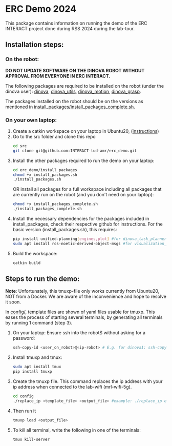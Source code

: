 # ERC Demo 2024

This package contains information on running the demo of the ERC INTERACT project done during RSS 2024 during the lab-tour. 

## Installation steps:
### On the robot:
**DO NOT UPDATE SOFTWARE ON THE DINOVA ROBOT WITHOUT APPROVAL FROM EVERYONE IN ERC INTERACT.**

The following packages are required to be installed on the robot (under the dinova user): [dinova](https://github.com/INTERACT-tud-amr/dinova), [dinova_utils](https://github.com/INTERACT-tud-amr/dinova_utils), [dinova_motion](https://github.com/INTERACT-tud-amr/dinova_motion), [dinova_grasp](https://github.com/INTERACT-tud-amr/dinova_grasp).
   
The packages installed on the robot should be on the versions as mentioned in [install_packages/install_packages_complete.sh](install_packages/install_packages_complete.sh).

### On your own laptop:
1. Create a catkin workspace on your laptop in Ubuntu20, ([instructions](http://wiki.ros.org/catkin/Tutorials/create_a_workspace))
2. Go to the src folder and clone this repo
   ```bash
   cd src
   git clone git@github.com:INTERACT-tud-amr/erc_demo.git
   ```
3. Install the other packages required to run the demo on your laptop:
   ```bash
   cd erc_demo/install_packages
   chmod +x install_packages.sh
   ./install_packages.sh
   ```
   OR install all packages for a full workspace including all packages that are currently run on the robot (and you don't need on your laptop):
   ```bash
   chmod +x install_packages_complete.sh
   ./install_packages_complete.sh
   ```
4. Install the necessary dependencies for the packages included in install_packages, check their respective github for instructions. For the basic version (install_packages.sh), this requires:
   ```bash
   pip install unified-planning[engines,plot] #for dinova_task_planner
   sudo apt install ros-noetic-derived-object-msgs #for visualization_utils
   ```
5. Build the workspace:
   ```bash
   catkin build
   ```
   
## Steps to run the demo:
**Note**: Unfortunately, this tmuxp-file only works currently from Ubuntu20, NOT from a Docker. We are aware of the inconvenience and hope to resolve it soon. 

In [config/](config/), template files are shown of yaml files usable for tmuxp. This eases the process of starting several terminals, by generating all terminals by running 1 command (step 3). 
1. On your laptop: Ensure ssh into the robotS without asking for a password:
   ```bash
   ssh-copy-id <user_on_robot>@<ip-robot> # E.g. for dinova1: ssh-copy-id dinova@192.168.0.121, for dinova2: ssh-copy-id dinova@192.168.0.122
   ```
2. Install tmuxp and tmux:
   ```bash
   sudo apt install tmux
   pip install tmuxp
   ```
3. Create the tmuxp file. This command replaces the ip address with your ip address when connected to the lab-wifi (mrl-wifi-5g).
   ```bash
   cd config
   ./replace_ip <template_file> <output_file> #example: ./replace_ip erc_demo_template.yaml erc_demo_jjohnsen
   ```
4. Then run it 
   ```bash
   tmuxp load <output_file>
   ```
6. To kill all terminal, write the following in one of the terminals:
   ```bash
   tmux kill-server
   ```
